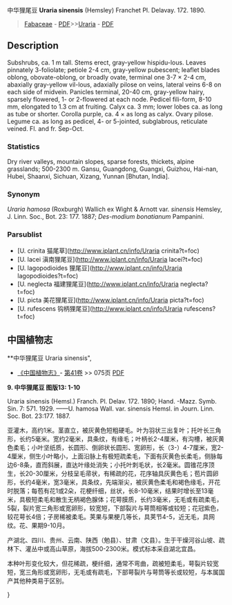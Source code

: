 中华狸尾豆 **Uraria sinensis** (Hemsley) Franchet Pl. Delavay. 172. 1890.

> [Fabaceae](http://www.iplant.cn/info/Fabaceae?t=foc) - [PDF](http://www.iplant.cn/foc/pdf/Fabaceae.pdf)>>[Uraria](http://www.iplant.cn/info/Uraria?t=foc) - [PDF](http://www.iplant.cn/foc/pdf/Uraria.pdf)

## Description

Subshrubs, ca. 1 m tall. Stems erect, gray-yellow hispidu-lous. Leaves pinnately 3-foliolate; petiole 2-4 cm, gray-yellow pubescent; leaflet blades oblong, obovate-oblong, or broadly ovate, terminal one 3-7 × 2-4 cm, abaxially gray-yellow vil-lous, adaxially pilose on veins, lateral veins 6-8 on each side of midvein. Panicles terminal, 20-40 cm, gray-yellow hairy, sparsely flowered, 1- or 2-flowered at each node. Pedicel fili-form, 8-10 mm, elongated to 1.3 cm at fruiting. Calyx ca. 3 mm; lower lobes ca. as long as tube or shorter. Corolla purple, ca. 4 × as long as calyx. Ovary pilose. Legume ca. as long as pedicel, 4- or 5-jointed, subglabrous, reticulate veined. Fl. and fr. Sep-Oct.

### Statistics
Dry river valleys, mountain slopes, sparse forests, thickets, alpine grasslands; 500-2300 m. Gansu, Guangdong, Guangxi, Guizhou, Hai-nan, Hubei, Shaanxi, Sichuan, Xizang, Yunnan [Bhutan, India].

### Synonym
*Uraria hamosa* (Roxburgh) Wallich ex Wight & Arnott var. *sinensis* Hemsley, J. Linn. Soc., Bot. 23: 177. 1887; *Des-modium bonatianum* Pampanini.



### Parsublist

* [U.  crinita  猫尾草](http://www.iplant.cn/info/Uraria crinita?t=foc)
* [U.  lacei  滇南狸尾豆](http://www.iplant.cn/info/Uraria lacei?t=foc)
* [U.  lagopodioides  狸尾豆](http://www.iplant.cn/info/Uraria lagopodioides?t=foc)
* [U.  neglecta  福建狸尾豆](http://www.iplant.cn/info/Uraria neglecta?t=foc)
* [U.  picta  美花狸尾豆](http://www.iplant.cn/info/Uraria picta?t=foc)
* [U.  rufescens  钩柄狸尾豆](http://www.iplant.cn/info/Uraria rufescens?t=foc)

## 中国植物志



**中华狸尾豆 Uraria sinensis",



* [《中国植物志》](http://www.iplant.cn/frps)- [第41卷](http://www.iplant.cn/frps/vol/41) >> 075页 [PDF](http://www.iplant.cn/frps/pdf/41/075.PDF)


**9. 中华狸尾豆 图版13: 1-10**

Uraria sinensis (Hemsl.) Franch. Pl. Delav. 172. 1890; Hand. -Mazz. Symb. Sin. 7: 571. 1929. ——U. hamosa Wall. var. sinensis Hemsl. in Journ. Linn. Soc. Bot. 23:177. 1887.

亚灌木，高约1米。茎直立，被灰黄色短粗硬毛。叶为羽状三出复叶；托叶长三角形，长约5毫米。宽约2毫米，具条纹，有缘毛；叶柄长2-4厘米，有沟槽，被灰黄色柔毛；小叶坚纸质，长圆形、倒卵状长圆形、宽卵形，长（3-）4-7厘米，宽2-4厘米，侧生小叶略小，上面沿脉上有极短疏柔毛，下面有灰黄色长柔毛，侧脉每边6-8条，直而斜展，直达叶缘处消失；小托叶刺毛状，长2毫米。圆锥花序顶生，长20-30厘米，分枝呈毛帚状，有稀疏的花，花序轴具灰黄色毛；苞片圆卵形，长约4毫米，宽3毫米，具条纹，先端渐尖，被灰黄色柔毛和褐色缘毛，开花时脱落；每苞有花1或2朵，花梗纤细，丝状，长8-10毫米，结果时增长至13毫米，具极短柔毛和散生无柄褐色腺体；花萼膜质，长约3毫米，无毛或有疏柔毛，5裂，裂片宽三角形或宽卵形，较宽短，下部裂片与萼筒相等或较短；花冠紫色，较花萼长4倍；子房稀被柔毛。荚果与果梗几等长，具荚节4-5，近无毛，具网纹。花、果期9-10月。

产湖北、四川、贵州、云南、陕西（勉县）、甘肃（文县）。生于干燥河谷山坡、疏林下、灌丛中或高山草原，海拔500-2300米。模式标本采自湖北宜昌。

本种叶形变化较大，但花稀疏，梗纤细，通常不弯曲，疏被短柔毛，萼裂片较宽短，宽三角形或宽卵形，无毛或有疏毛，下部萼裂片与萼筒等长或较短，与本属国产其他种类易于区别。



}